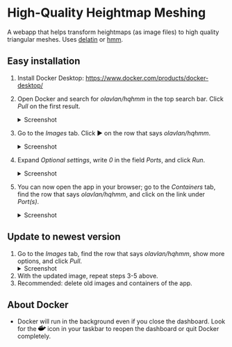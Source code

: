 # High-Quality Heightmap Meshing

A webapp that helps transform heightmaps (as image files) to high quality triangular meshes. Uses [delatin](https://github.com/mapbox/delatin) or [hmm](https://github.com/fogleman/hmm).

## Easy installation

1. Install Docker Desktop: https://www.docker.com/products/docker-desktop/
2. Open Docker and search for _olavlan/hqhmm_ in the top search bar. Click _Pull_ on the first result. <details>
   <summary>Screenshot</summary>
   <img src="public/docker-search.png" width="600" alt="Docker search">
   </details>

3. Go to the _Images_ tab. Click  ▶ on the row that says _olavlan/hqhmm_. <details>
   <summary>Screenshot</summary>
   <img src="public/docker-image.png" width="600" alt="Docker image">
   </details>

4. Expand _Optional settings_, write _0_ in the field _Ports_, and click _Run_.<details>
   <summary>Screenshot</summary>
   <img src="public/docker-run.png" width="600" alt="Docker run">
   </details>

5. You can now open the app in your browser; go to the *Containers* tab, find the row that says _olavlan/hqhmm_, and click on the link under *Port(s)*. <details>
   <summary>Screenshot</summary>
   <img src="public/docker-open.png" width="600" alt="Docker open">
   </details>

## Update to newest version

1. Go to the *Images* tab, find the row that says _olavlan/hqhmm_, show more options, and click *Pull*. <details>
   <summary>Screenshot</summary>
   <img src="public/docker-update.png" width="600" alt="Docker open">
   </details>
2. With the updated image, repeat steps 3-5 above.
3. Recommended: delete old images and containers of the app.

## About Docker

* Docker will run in the background even if you close the dashboard. Look for the  <img src="public/docker-brands-solid.svg" style="height:1em;"> icon in your taskbar to reopen the dashboard or quit Docker completely.